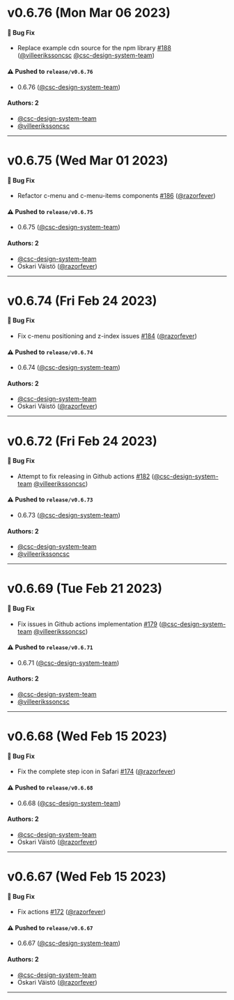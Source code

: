 # v0.6.76 (Mon Mar 06 2023)

#### 🐛 Bug Fix

- Replace example cdn source for the npm library [#188](https://github.com/CSCfi/csc-ui/pull/188) ([@villeerikssoncsc](https://github.com/villeerikssoncsc) [@csc-design-system-team](https://github.com/csc-design-system-team))

#### ⚠️ Pushed to `release/v0.6.76`

- 0.6.76 ([@csc-design-system-team](https://github.com/csc-design-system-team))

#### Authors: 2

- [@csc-design-system-team](https://github.com/csc-design-system-team)
- [@villeerikssoncsc](https://github.com/villeerikssoncsc)

---

# v0.6.75 (Wed Mar 01 2023)

#### 🐛 Bug Fix

- Refactor c-menu and c-menu-items components [#186](https://github.com/CSCfi/csc-ui/pull/186) ([@razorfever](https://github.com/razorfever))

#### ⚠️ Pushed to `release/v0.6.75`

- 0.6.75 ([@csc-design-system-team](https://github.com/csc-design-system-team))

#### Authors: 2

- [@csc-design-system-team](https://github.com/csc-design-system-team)
- Oskari Väistö ([@razorfever](https://github.com/razorfever))

---

# v0.6.74 (Fri Feb 24 2023)

#### 🐛 Bug Fix

- Fix c-menu positioning and z-index issues [#184](https://github.com/CSCfi/csc-ui/pull/184) ([@razorfever](https://github.com/razorfever))

#### ⚠️ Pushed to `release/v0.6.74`

- 0.6.74 ([@csc-design-system-team](https://github.com/csc-design-system-team))

#### Authors: 2

- [@csc-design-system-team](https://github.com/csc-design-system-team)
- Oskari Väistö ([@razorfever](https://github.com/razorfever))

---

# v0.6.72 (Fri Feb 24 2023)

#### 🐛 Bug Fix

- Attempt to fix releasing in Github actions [#182](https://github.com/CSCfi/csc-ui/pull/182) ([@csc-design-system-team](https://github.com/csc-design-system-team) [@villeerikssoncsc](https://github.com/villeerikssoncsc))

#### ⚠️ Pushed to `release/v0.6.73`

- 0.6.73 ([@csc-design-system-team](https://github.com/csc-design-system-team))

#### Authors: 2

- [@csc-design-system-team](https://github.com/csc-design-system-team)
- [@villeerikssoncsc](https://github.com/villeerikssoncsc)

---

# v0.6.69 (Tue Feb 21 2023)

#### 🐛 Bug Fix

- Fix issues in Github actions implementation [#179](https://github.com/CSCfi/csc-ui/pull/179) ([@csc-design-system-team](https://github.com/csc-design-system-team) [@villeerikssoncsc](https://github.com/villeerikssoncsc))

#### ⚠️ Pushed to `release/v0.6.71`

- 0.6.71 ([@csc-design-system-team](https://github.com/csc-design-system-team))

#### Authors: 2

- [@csc-design-system-team](https://github.com/csc-design-system-team)
- [@villeerikssoncsc](https://github.com/villeerikssoncsc)

---

# v0.6.68 (Wed Feb 15 2023)

#### 🐛 Bug Fix

- Fix the complete step icon in Safari [#174](https://github.com/CSCfi/csc-ui/pull/174) ([@razorfever](https://github.com/razorfever))

#### ⚠️ Pushed to `release/v0.6.68`

- 0.6.68 ([@csc-design-system-team](https://github.com/csc-design-system-team))

#### Authors: 2

- [@csc-design-system-team](https://github.com/csc-design-system-team)
- Oskari Väistö ([@razorfever](https://github.com/razorfever))

---

# v0.6.67 (Wed Feb 15 2023)

#### 🐛 Bug Fix

- Fix actions [#172](https://github.com/CSCfi/csc-ui/pull/172) ([@razorfever](https://github.com/razorfever))

#### ⚠️ Pushed to `release/v0.6.67`

- 0.6.67 ([@csc-design-system-team](https://github.com/csc-design-system-team))

#### Authors: 2

- [@csc-design-system-team](https://github.com/csc-design-system-team)
- Oskari Väistö ([@razorfever](https://github.com/razorfever))

---

